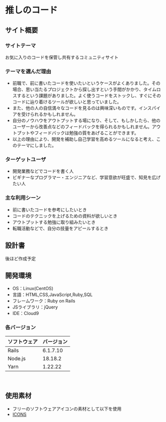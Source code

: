 # 推しのコード
<!--​READMEを作成する際は、項目内の【補足説明】は削除して完成させてください。-->

## サイト概要
### サイトテーマ
お気に入りのコードを保管し共有するコミュニティサイト
​
### テーマを選んだ理由
- 前職で、前に書いたコードを使いたいというケースがよくありました。その場合、思い当たるプロジェクトから探し出すという手間がかかり、タイムロスするという課題がありました。よく使うコードをストックし、すぐにそのコードに辿り着けるツールが欲しいと思っていました。
- また、他の人の自信満々なコードを見るのは興味深いものです。インスパイアを受けられるかもしれません。
- 自分のノウハウをアウトプットする場になり、そして、もしかしたら、他のユーザーから改善点などのフィードバックを得られるかもしれません。アウトプットやフィードバックは勉強の質をあげることができます。
- 以上の理由により、開発を補助し自己学習を高めるツールになると考え、このテーマにしました。
​
### ターゲットユーザ
- 開発業務などでコードを書く人
- ビギナーなプログラマー・エンジニアなど、学習意欲が旺盛で、知見を広げたい人
​
### 主な利用シーン
- 前に書いたコードを参考にしたいとき
- コードのテクニックを上げるための資料が欲しいとき
- アウトプットする勉強に取り組みたいとき
- 転職活動などで、自分の技量をアピールするとき
​
## 設計書
後ほど作成予定
​
## 開発環境
- OS：Linux(CentOS)
- 言語：HTML,CSS,JavaScript,Ruby,SQL
- フレームワーク：Ruby on Rails
- JSライブラリ：jQuery
- IDE：Cloud9

### 各バージョン
| ソフトウェア  | バージョン    |
| ------- | -------- |
| Rails   | 6.1.7.10 |
| Node.js | 18.18.2 |
| Yarn    | 1.22.22  |
​
## 使用素材
- フリーのソフトウェアアイコンの素材として以下を使用
 - [ICONS](https://icons8.jp/icons)
